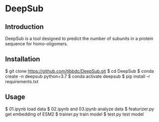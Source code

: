 # DeepSub

## Introduction
DeepSub is a tool designed to predict the number of subunits in a protein sequence for homo-oligomers.

## Installation
$ git clone  https://github.com/tibbdc/DeepSub.git
$ cd DeepSub
$ conda create -n deepsub python=3.7
$ conda activate deepsub
$ pip install -r requirements.txt

## Usage
$  01.ipynb load data
$  02.ipynb and 03.ipynb analyze data
$  featurizer.py get embedding of ESM2
$  trainer.py train model
$  test.py test model







